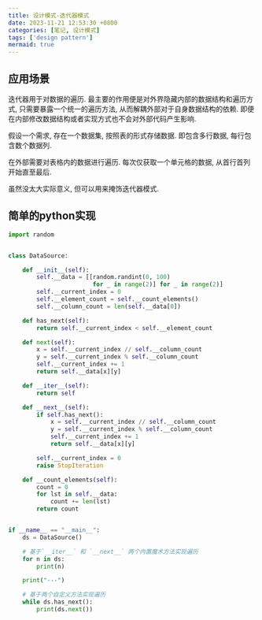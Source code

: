 ```yaml
---
title: 设计模式-迭代器模式
date: 2023-11-21 12:53:30 +0800
categories: [笔记, 设计模式]
tags: ['design pattern']
mermaid: true
---
```


## 应用场景

迭代器用于对数据的遍历. 最主要的作用便是对外界隐藏内部的数据结构和遍历方式, 只需要暴露一个统一的遍历方法, 从而解耦外部对于自身数据结构的依赖. 即便在内部修改数据结构或者实现方式也不会对外部代码产生影响.

假设一个需求, 存在一个数据集, 按照表的形式存储数据. 即包含多行数据, 每行包含数个数据列.

在外部需要对表格内的数据进行遍历. 每次仅获取一个单元格的数据, 从首行首列开始直至最后.

虽然没太大实际意义, 但可以用来掩饰迭代器模式.

## 简单的python实现

```python
import random


class DataSource:

    def __init__(self):
        self.__data = [[random.randint(0, 100)
                        for _ in range(2)] for _ in range(2)]
        self.__current_index = 0
        self.__element_count = self.__count_elements()
        self.__column_count = len(self.__data[0])

    def has_next(self):
        return self.__current_index < self.__element_count

    def next(self):
        x = self.__current_index // self.__column_count
        y = self.__current_index % self.__column_count
        self.__current_index += 1
        return self.__data[x][y]

    def __iter__(self):
        return self

    def __next__(self):
        if self.has_next():
            x = self.__current_index // self.__column_count
            y = self.__current_index % self.__column_count
            self.__current_index += 1
            return self.__data[x][y]

        self.__current_index = 0
        raise StopIteration

    def __count_elements(self):
        count = 0
        for lst in self.__data:
            count += len(lst)
        return count


if __name__ == "__main__":
    ds = DataSource()

    # 基于`__iter__` 和 `__next__` 两个内置魔术方法实现遍历
    for n in ds:
        print(n)

    print("---")

    # 基于两个自定义方法实现遍历
    while ds.has_next():
        print(ds.next())

```
